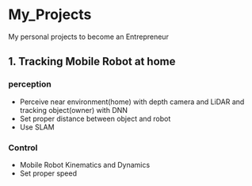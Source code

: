 # My_Projects

My personal projects to become an Entrepreneur

## 1. Tracking Mobile Robot at home 

### perception

- Perceive near environment(home) with depth camera and LiDAR and tracking object(owner) with DNN
- Set proper distance between object and robot
- Use SLAM

### Control

- Mobile Robot Kinematics and Dynamics
- Set proper speed

